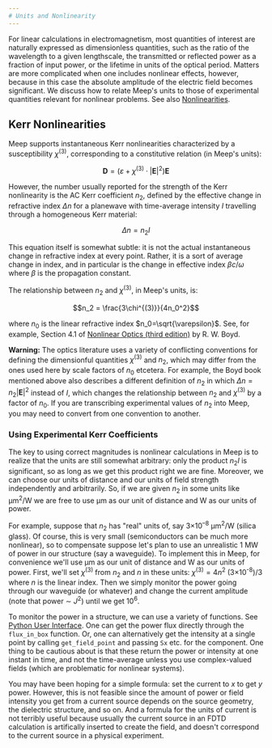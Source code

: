 ```yaml
---
# Units and Nonlinearity
---
```


For linear calculations in electromagnetism, most quantities of interest are naturally expressed as dimensionless quantities, such as the ratio of the wavelength to a given lengthscale, the transmitted or reflected power as a fraction of input power, or the lifetime in units of the optical period. Matters are more complicated when one includes nonlinear effects, however, because in this case the absolute amplitude of the electric field becomes significant. We discuss how to relate Meep's units to those of experimental quantities relevant for nonlinear problems. See also [Nonlinearities](Materials.md#nonlinearity).

Kerr Nonlinearities
-------------------

Meep supports instantaneous Kerr nonlinearities characterized by a susceptibility $\chi^{(3)}$, corresponding to a constitutive relation (in Meep's units):

$$\mathbf{D} = \left( \varepsilon + \chi^{(3)} \cdot |\mathbf{E}|^2 \right) \mathbf{E}$$

However, the number usually reported for the strength of the Kerr nonlinearity is the AC Kerr coefficient $n_2$, defined by the effective change in refractive index $\Delta n$ for a planewave with time-average intensity $I$ travelling through a homogeneous Kerr material:

$$\Delta n = n_2 I$$

This equation itself is somewhat subtle: it is not the actual instantaneous change in refractive index at every point. Rather, it is a sort of average change in index, and in particular is the change in effective index $\beta c/\omega$ where $\beta$ is the propagation constant.

The relationship between $n_2$ and $\chi^{(3)}$, in Meep's units, is:

$$n_2 = \frac{3\chi^{(3)}}{4n_0^2}$$

where $n_0$ is the linear refractive index $n_0=\sqrt{\varepsilon}$. See, for example, Section 4.1 of [Nonlinear Optics (third edition)](https://www.amazon.com/Nonlinear-Optics-Third-Robert-Boyd/dp/0123694701) by R. W. Boyd.

**Warning:** The optics literature uses a variety of conflicting conventions for defining the dimensionful quantities $\chi^{(3)}$ and $n_2$, which may differ from the ones used here by scale factors of $n_0$ etcetera.  For example, the Boyd book mentioned above also describes a different definition of $n_2$ in which $\Delta n = n_2 |\mathbf{E}|^2$ instead of $I$, which changes the relationship between $n_2$ and $\chi^{(3)}$ by a factor of $n_0$.  If you are transcribing experimental values of $n_2$ into Meep, you may need to convert from one convention to another.

### Using Experimental Kerr Coefficients

The key to using correct magnitudes is nonlinear calculations in Meep is to realize that the units are still somewhat arbitrary: only the product $n_2 I$ is significant, so as long as we get this product right we are fine. Moreover, we can choose our units of distance and our units of field strength independently and arbitrarily. So, if we are given $n_2$ in some units like μm<sup>2</sup>/W we are free to use μm as our unit of distance and W as our units of power.

For example, suppose that $n_2$ has "real" units of, say 3×10<sup>–8</sup> μm<sup>2</sup>/W (silica glass). Of course, this is very small (semiconductors can be much more nonlinear), so to compensate suppose let's plan to use an unrealistic 1 MW of power in our structure (say a waveguide). To implement this in Meep, for convenience we'll use μm as our unit of distance and W as our units of power. First, we'll set $\chi^{(3)}$ from $n_2$ and *n* in these units: $\chi^{(3)} = 4n^2$ (3×10<sup>-8</sup>)/3 where *n* is the linear index. Then we simply monitor the power going through our waveguide (or whatever) and change the current amplitude (note that power &#8764; $J^2$) until we get 10<sup>6</sup>.

To monitor the power in a structure, we can use a variety of functions. See [Python User Interface](Python_User_Interface.md). One can get the power flux directly through the `flux_in_box` function. Or, one can alternatively get the intensity at a single point by calling `get_field_point` and passing `Sx` etc. for the component. One thing to be cautious about is that these return the power or intensity at one instant in time, and not the time-average unless you use complex-valued fields (which are problematic for nonlinear systems).

You may have been hoping for a simple formula: set the current to *x* to get *y* power. However, this is not feasible since the amount of power or field intensity you get from a current source depends on the source geometry, the dielectric structure, and so on. And a formula for the units of current is not terribly useful because usually the current source in an FDTD calculation is artifically inserted to create the field, and doesn't correspond to the current source in a physical experiment.

